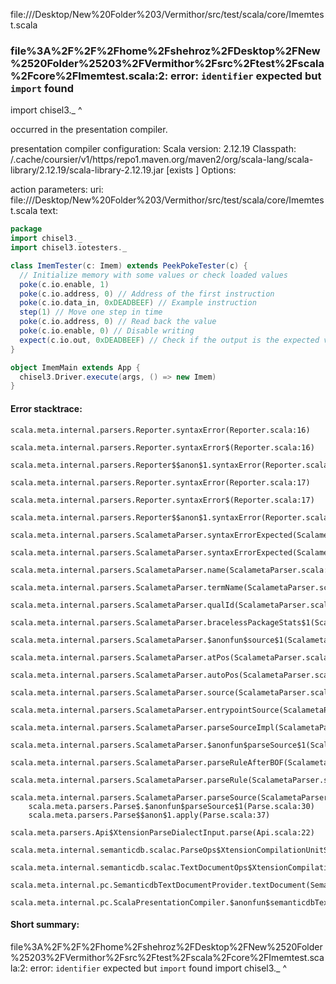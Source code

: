 file://<HOME>/Desktop/New%20Folder%203/Vermithor/src/test/scala/core/Imemtest.scala
### file%3A%2F%2F%2Fhome%2Fshehroz%2FDesktop%2FNew%2520Folder%25203%2FVermithor%2Fsrc%2Ftest%2Fscala%2Fcore%2FImemtest.scala:2: error: `identifier` expected but `import` found
import chisel3._
^

occurred in the presentation compiler.

presentation compiler configuration:
Scala version: 2.12.19
Classpath:
<HOME>/.cache/coursier/v1/https/repo1.maven.org/maven2/org/scala-lang/scala-library/2.12.19/scala-library-2.12.19.jar [exists ]
Options:



action parameters:
uri: file://<HOME>/Desktop/New%20Folder%203/Vermithor/src/test/scala/core/Imemtest.scala
text:
```scala
package  
import chisel3._
import chisel3.iotesters._

class ImemTester(c: Imem) extends PeekPokeTester(c) {
  // Initialize memory with some values or check loaded values
  poke(c.io.enable, 1)
  poke(c.io.address, 0) // Address of the first instruction
  poke(c.io.data_in, 0xDEADBEEF) // Example instruction
  step(1) // Move one step in time
  poke(c.io.address, 0) // Read back the value
  poke(c.io.enable, 0) // Disable writing
  expect(c.io.out, 0xDEADBEEF) // Check if the output is the expected value
}

object ImemMain extends App {
  chisel3.Driver.execute(args, () => new Imem)
}

```



#### Error stacktrace:

```
scala.meta.internal.parsers.Reporter.syntaxError(Reporter.scala:16)
	scala.meta.internal.parsers.Reporter.syntaxError$(Reporter.scala:16)
	scala.meta.internal.parsers.Reporter$$anon$1.syntaxError(Reporter.scala:22)
	scala.meta.internal.parsers.Reporter.syntaxError(Reporter.scala:17)
	scala.meta.internal.parsers.Reporter.syntaxError$(Reporter.scala:17)
	scala.meta.internal.parsers.Reporter$$anon$1.syntaxError(Reporter.scala:22)
	scala.meta.internal.parsers.ScalametaParser.syntaxErrorExpected(ScalametaParser.scala:394)
	scala.meta.internal.parsers.ScalametaParser.syntaxErrorExpected(ScalametaParser.scala:392)
	scala.meta.internal.parsers.ScalametaParser.name(ScalametaParser.scala:1138)
	scala.meta.internal.parsers.ScalametaParser.termName(ScalametaParser.scala:1141)
	scala.meta.internal.parsers.ScalametaParser.qualId(ScalametaParser.scala:1214)
	scala.meta.internal.parsers.ScalametaParser.bracelessPackageStats$1(ScalametaParser.scala:4272)
	scala.meta.internal.parsers.ScalametaParser.$anonfun$source$1(ScalametaParser.scala:4288)
	scala.meta.internal.parsers.ScalametaParser.atPos(ScalametaParser.scala:325)
	scala.meta.internal.parsers.ScalametaParser.autoPos(ScalametaParser.scala:369)
	scala.meta.internal.parsers.ScalametaParser.source(ScalametaParser.scala:4264)
	scala.meta.internal.parsers.ScalametaParser.entrypointSource(ScalametaParser.scala:4291)
	scala.meta.internal.parsers.ScalametaParser.parseSourceImpl(ScalametaParser.scala:119)
	scala.meta.internal.parsers.ScalametaParser.$anonfun$parseSource$1(ScalametaParser.scala:116)
	scala.meta.internal.parsers.ScalametaParser.parseRuleAfterBOF(ScalametaParser.scala:58)
	scala.meta.internal.parsers.ScalametaParser.parseRule(ScalametaParser.scala:53)
	scala.meta.internal.parsers.ScalametaParser.parseSource(ScalametaParser.scala:116)
	scala.meta.parsers.Parse$.$anonfun$parseSource$1(Parse.scala:30)
	scala.meta.parsers.Parse$$anon$1.apply(Parse.scala:37)
	scala.meta.parsers.Api$XtensionParseDialectInput.parse(Api.scala:22)
	scala.meta.internal.semanticdb.scalac.ParseOps$XtensionCompilationUnitSource.toSource(ParseOps.scala:15)
	scala.meta.internal.semanticdb.scalac.TextDocumentOps$XtensionCompilationUnitDocument.toTextDocument(TextDocumentOps.scala:161)
	scala.meta.internal.pc.SemanticdbTextDocumentProvider.textDocument(SemanticdbTextDocumentProvider.scala:54)
	scala.meta.internal.pc.ScalaPresentationCompiler.$anonfun$semanticdbTextDocument$1(ScalaPresentationCompiler.scala:469)
```
#### Short summary: 

file%3A%2F%2F%2Fhome%2Fshehroz%2FDesktop%2FNew%2520Folder%25203%2FVermithor%2Fsrc%2Ftest%2Fscala%2Fcore%2FImemtest.scala:2: error: `identifier` expected but `import` found
import chisel3._
^